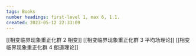 ```yaml
---
tags: Books
number headings: first-level 1, max 6, 1.1.
created: 2023-05-12 22:33:09
---
```

[[相变临界现象重正化群 2 相变]]
[[相变临界现象重正化群 3 平均场理论]]
[[相变临界现象重正化群 4 朗道理论]]